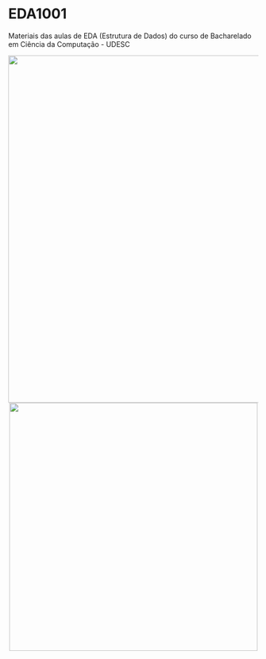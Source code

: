 # EDA1001
Materiais das aulas de EDA (Estrutura de Dados) do curso de Bacharelado em Ciência da Computação - UDESC

<p align="center">
  <img src="https://miro.medium.com/max/1400/1*5WXRN62ddiM_Gcf4GDdCZg.gif" "Selection Sort" width="700"/>
  <img src="https://holypython.com/wp-content/uploads/2019/12/insertionsort2.gif" width="500" />
</p>
